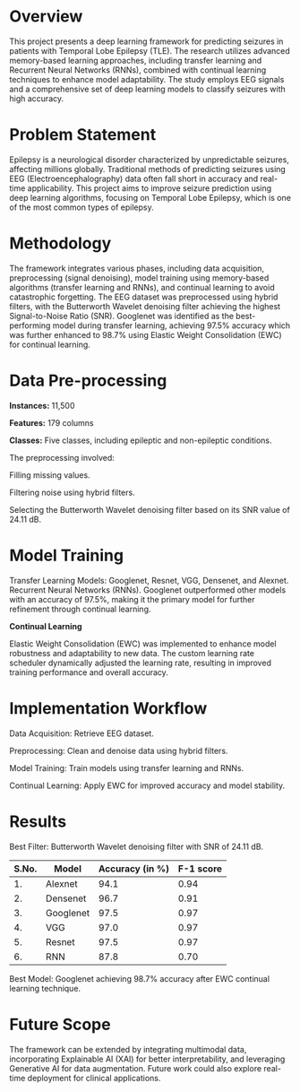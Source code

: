 # Overview

This project presents a deep learning framework for predicting seizures in patients with Temporal Lobe Epilepsy (TLE). The research utilizes advanced memory-based learning approaches, including transfer learning and Recurrent Neural Networks (RNNs), combined with continual learning techniques to enhance model adaptability. The study employs EEG signals and a comprehensive set of deep learning models to classify seizures with high accuracy.

# Problem Statement

Epilepsy is a neurological disorder characterized by unpredictable seizures, affecting millions globally. Traditional methods of predicting seizures using EEG (Electroencephalography) data often fall short in accuracy and real-time applicability. This project aims to improve seizure prediction using deep learning algorithms, focusing on Temporal Lobe Epilepsy, which is one of the most common types of epilepsy.

# Methodology

The framework integrates various phases, including data acquisition, preprocessing (signal denoising), model training using memory-based algorithms (transfer learning and RNNs), and continual learning to avoid catastrophic forgetting. The EEG dataset was preprocessed using hybrid filters, with the Butterworth Wavelet denoising filter achieving the highest Signal-to-Noise Ratio (SNR). Googlenet was identified as the best-performing model during transfer learning, achieving 97.5% accuracy which was further enhanced to 98.7% using Elastic Weight Consolidation (EWC) for continual learning.

# Data Pre-processing

**Instances:** 11,500

**Features:** 179 columns

**Classes:** Five classes, including epileptic and non-epileptic conditions.

The preprocessing involved:

Filling missing values.

Filtering noise using hybrid filters.

Selecting the Butterworth Wavelet denoising filter based on its SNR value of 24.11 dB.

# Model Training

Transfer Learning Models: Googlenet, Resnet, VGG, Densenet, and Alexnet.
Recurrent Neural Networks (RNNs).
Googlenet outperformed other models with an accuracy of 97.5%, making it the primary model for further refinement through continual learning.

**Continual Learning**

Elastic Weight Consolidation (EWC) was implemented to enhance model robustness and adaptability to new data. The custom learning rate scheduler dynamically adjusted the learning rate, resulting in improved training performance and overall accuracy.

# Implementation Workflow

Data Acquisition: Retrieve EEG dataset.

Preprocessing: Clean and denoise data using hybrid filters.

Model Training: Train models using transfer learning and RNNs.

Continual Learning: Apply EWC for improved accuracy and model stability.

# Results

Best Filter: Butterworth Wavelet denoising filter with SNR of 24.11 dB.

| S.No. | Model      | Accuracy (in %) | F-1 score |
|-------|------------|-----------------|-----------|
| 1.    | Alexnet    | 94.1            | 0.94      |
| 2.    | Densenet   | 96.7            | 0.91      |
| 3.    | Googlenet  | 97.5            | 0.97      |
| 4.    | VGG        | 97.0            | 0.97      |
| 5.    | Resnet     | 97.5            | 0.97      |
| 6.    | RNN        | 87.8            | 0.70      |

Best Model: Googlenet achieving 98.7% accuracy after EWC continual learning technique.

# Future Scope

The framework can be extended by integrating multimodal data, incorporating Explainable AI (XAI) for better interpretability, and leveraging Generative AI for data augmentation. Future work could also explore real-time deployment for clinical applications.
